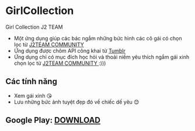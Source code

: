 # GirlCollection
Girl Collection J2 TEAM

- Một ứng dụng giúp các bác ngắm những bức hình các cô gái có chọn lọc từ <a target="_blank" href="https://www.facebook.com/groups/j2team.community/">J2TEAM COMMUNITY <a/>
- Ứng dụng được chôm API công khai từ <a target="_blank" href="https://www.tumblr.com/">Tumblr <a/>
- Ứng dụng chỉ có mục đích học hỏi và thoải niềm yêu thích ngắm gái xinh chọn lọc từ <a target="_blank" href="https://www.facebook.com/groups/j2team.community/">J2TEAM COMMUNITY <a/> :)))

 ## Các tính năng
  - Xem gái xinh 😘
  - Lưu những bức ảnh tuyệt đẹp đó về chiếc dế yêu 😊
  
  ## Google Play: <a target="_blank" href="https://play.google.com/store/apps/details?id=com.tamstudio.girlcollection">DOWNLOAD <a/>
  
